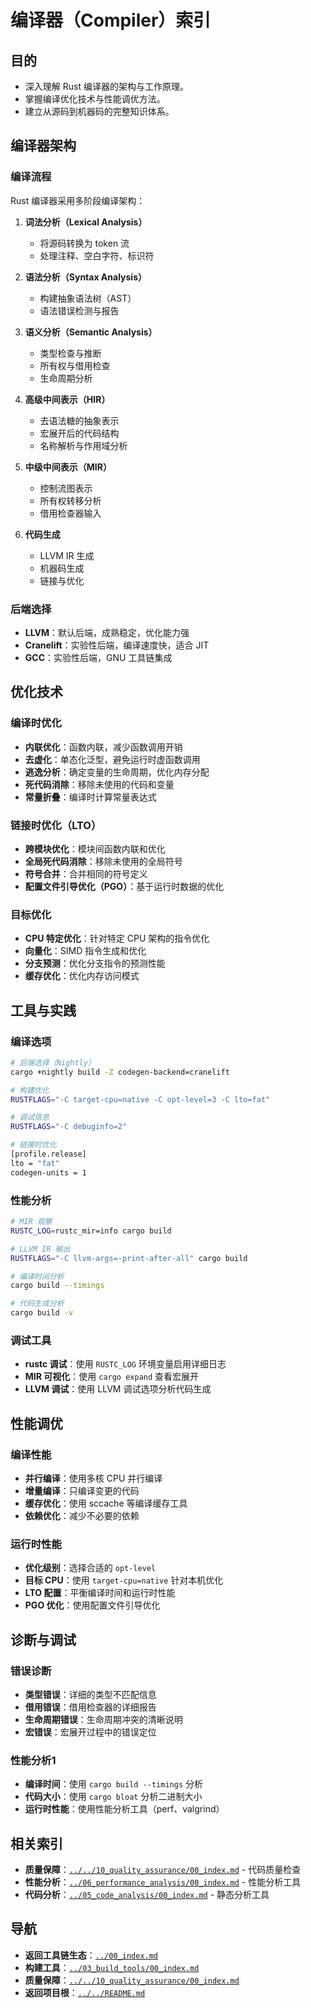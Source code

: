 # 编译器（Compiler）索引

## 目的

- 深入理解 Rust 编译器的架构与工作原理。
- 掌握编译优化技术与性能调优方法。
- 建立从源码到机器码的完整知识体系。

## 编译器架构

### 编译流程

Rust 编译器采用多阶段编译架构：

1. **词法分析（Lexical Analysis）**
   - 将源码转换为 token 流
   - 处理注释、空白字符、标识符

2. **语法分析（Syntax Analysis）**
   - 构建抽象语法树（AST）
   - 语法错误检测与报告

3. **语义分析（Semantic Analysis）**
   - 类型检查与推断
   - 所有权与借用检查
   - 生命周期分析

4. **高级中间表示（HIR）**
   - 去语法糖的抽象表示
   - 宏展开后的代码结构
   - 名称解析与作用域分析

5. **中级中间表示（MIR）**
   - 控制流图表示
   - 所有权转移分析
   - 借用检查器输入

6. **代码生成**
   - LLVM IR 生成
   - 机器码生成
   - 链接与优化

### 后端选择

- **LLVM**：默认后端，成熟稳定，优化能力强
- **Cranelift**：实验性后端，编译速度快，适合 JIT
- **GCC**：实验性后端，GNU 工具链集成

## 优化技术

### 编译时优化

- **内联优化**：函数内联，减少函数调用开销
- **去虚化**：单态化泛型，避免运行时虚函数调用
- **逃逸分析**：确定变量的生命周期，优化内存分配
- **死代码消除**：移除未使用的代码和变量
- **常量折叠**：编译时计算常量表达式

### 链接时优化（LTO）

- **跨模块优化**：模块间函数内联和优化
- **全局死代码消除**：移除未使用的全局符号
- **符号合并**：合并相同的符号定义
- **配置文件引导优化（PGO）**：基于运行时数据的优化

### 目标优化

- **CPU 特定优化**：针对特定 CPU 架构的指令优化
- **向量化**：SIMD 指令生成和优化
- **分支预测**：优化分支指令的预测性能
- **缓存优化**：优化内存访问模式

## 工具与实践

### 编译选项

```bash
# 后端选择（Nightly）
cargo +nightly build -Z codegen-backend=cranelift

# 构建优化
RUSTFLAGS="-C target-cpu=native -C opt-level=3 -C lto=fat"

# 调试信息
RUSTFLAGS="-C debuginfo=2"

# 链接时优化
[profile.release]
lto = "fat"
codegen-units = 1
```

### 性能分析

```bash
# MIR 观察
RUSTC_LOG=rustc_mir=info cargo build

# LLVM IR 输出
RUSTFLAGS="-C llvm-args=-print-after-all" cargo build

# 编译时间分析
cargo build --timings

# 代码生成分析
cargo build -v
```

### 调试工具

- **rustc 调试**：使用 `RUSTC_LOG` 环境变量启用详细日志
- **MIR 可视化**：使用 `cargo expand` 查看宏展开
- **LLVM 调试**：使用 LLVM 调试选项分析代码生成

## 性能调优

### 编译性能

- **并行编译**：使用多核 CPU 并行编译
- **增量编译**：只编译变更的代码
- **缓存优化**：使用 sccache 等编译缓存工具
- **依赖优化**：减少不必要的依赖

### 运行时性能

- **优化级别**：选择合适的 `opt-level`
- **目标 CPU**：使用 `target-cpu=native` 针对本机优化
- **LTO 配置**：平衡编译时间和运行时性能
- **PGO 优化**：使用配置文件引导优化

## 诊断与调试

### 错误诊断

- **类型错误**：详细的类型不匹配信息
- **借用错误**：借用检查器的详细报告
- **生命周期错误**：生命周期冲突的清晰说明
- **宏错误**：宏展开过程中的错误定位

### 性能分析1

- **编译时间**：使用 `cargo build --timings` 分析
- **代码大小**：使用 `cargo bloat` 分析二进制大小
- **运行时性能**：使用性能分析工具（perf、valgrind）

## 相关索引

- **质量保障**：[`../../10_quality_assurance/00_index.md`](../../10_quality_assurance/00_index.md) - 代码质量检查
- **性能分析**：[`../06_performance_analysis/00_index.md`](../06_performance_analysis/00_index.md) - 性能分析工具
- **代码分析**：[`../05_code_analysis/00_index.md`](../05_code_analysis/00_index.md) - 静态分析工具

## 导航

- **返回工具链生态**：[`../00_index.md`](../00_index.md)
- **构建工具**：[`../03_build_tools/00_index.md`](../03_build_tools/00_index.md)
- **质量保障**：[`../../10_quality_assurance/00_index.md`](../../10_quality_assurance/00_index.md)
- **返回项目根**：[`../../README.md`](../../README.md)
